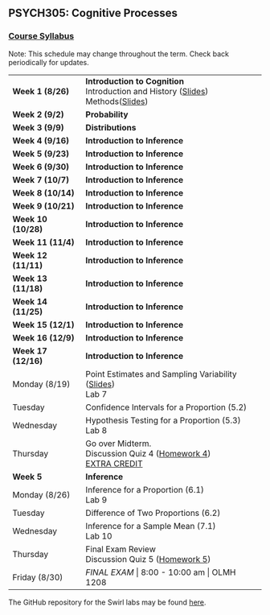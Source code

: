## PSYCH305: Cognitive Processes
### <a href="https://lgpcappiello.github.io/teaching/PSYCH305/Syllabus_PSYCH305_F19.pdf" target="blank">Course Syllabus</a> 

Note: This schedule may change throughout the term. Check back periodically for updates.

<table>
  <tbody>
    
  <tr><td><strong>Week 1 (8/26)</strong>  </td><td>  <strong>Introduction to Cognition</strong> 
                                    <br>Introduction and History (<a href="https://marcuscappiello.github.io/teaching/PSYCH305/Slides/PSYC305_F19_Intro.pdf" target="blank">Slides</a>)
                                    <br> Methods(<a href="https://marcuscappiello.github.io/teaching/PSYCH305/Slides/PSYC305_F19_Intro2.pdf" target="blank">Slides</a>) </td></tr>
  
   
    
  <tr><td><strong>Week 2 (9/2)  </strong></td><td><strong>Probability</strong></td></tr>
  <tr><td><strong>Week 3 (9/9)  </strong></td><td><strong>Distributions</strong></td></tr>
  <tr><td><strong>Week 4 (9/16)  </strong></td><td><strong>Introduction to Inference</strong></td></tr>
  <tr><td><strong>Week 5 (9/23)  </strong></td><td><strong>Introduction to Inference</strong></td></tr>
  <tr><td><strong>Week 6 (9/30)  </strong></td><td><strong>Introduction to Inference</strong></td></tr>
  <tr><td><strong>Week 7 (10/7)  </strong></td><td><strong>Introduction to Inference</strong></td></tr>
  <tr><td><strong>Week 8 (10/14)  </strong></td><td><strong>Introduction to Inference</strong></td></tr>
  <tr><td><strong>Week 9 (10/21)  </strong></td><td><strong>Introduction to Inference</strong></td></tr>
  <tr><td><strong>Week 10 (10/28) </strong></td><td><strong>Introduction to Inference</strong></td></tr>
  <tr><td><strong>Week 11 (11/4) </strong></td><td><strong>Introduction to Inference</strong></td></tr>
  <tr><td><strong>Week 12 (11/11) </strong></td><td><strong>Introduction to Inference</strong></td></tr>
  <tr><td><strong>Week 13 (11/18) </strong></td><td><strong>Introduction to Inference</strong></td></tr>
  <tr><td><strong>Week 14 (11/25) </strong></td><td><strong>Introduction to Inference</strong></td></tr>
  <tr><td><strong>Week 15 (12/1) </strong></td><td><strong>Introduction to Inference</strong></td></tr>
  <tr><td><strong>Week 16 (12/9) </strong></td><td><strong>Introduction to Inference</strong></td></tr>
  <tr><td><strong>Week 17 (12/16) </strong></td><td><strong>Introduction to Inference</strong></td></tr>
  
  <tr><td>Monday (8/19)        </td><td> Point Estimates and Sampling Variability (<a href="https://lgpcappiello.github.io/teaching/stat100a/slides/W4D1.pdf" target="blank">Slides</a>) 
                                            <br> Lab 7 </td></tr>
  <tr><td>Tuesday                </td><td> Confidence Intervals for a Proportion (5.2) </td></tr>
  <tr><td>Wednesday              </td><td> Hypothesis Testing for a Proportion (5.3) 
                                            <br> Lab 8 </td></tr>
  <tr><td>Thursday               </td><td> Go over Midterm. 
                                            <br> Discussion Quiz 4 (<a href="https://lgpcappiello.github.io/teaching/stat100a/hw4.html">Homework 4</a>) 
                                            <br> <a href="https://lgpcappiello.github.io/teaching/stat100a/extracredit2.html">EXTRA CREDIT</a>
  </td></tr>

  <tr><td><strong>Week 5</strong></td><td><strong>Inference</strong></td></tr>
  <tr><td>Monday (8/26)        </td><td> Inference for a Proportion (6.1) 
                                          <br> Lab 9 </td></tr>
  <tr><td>Tuesday                </td><td> Difference of Two Proportions (6.2) </td></tr>
  <tr><td>Wednesday              </td><td> Inference for a Sample Mean (7.1) 
                                          <br> Lab 10 </td></tr>
  <tr><td>Thursday               </td><td> Final Exam Review 
                                          <br> Discussion Quiz 5 (<a href="https://lgpcappiello.github.io/teaching/stat100a/hw5.html">Homework 5</a>) </td></tr>
  <tr><td>Friday (8/30)        </td><td> <em>FINAL EXAM</em> | 8:00 - 10:00 am | OLMH 1208 </td></tr>
</tbody>
</table>

The GitHub repository for the Swirl labs may be found <a href="https://github.com/lgpcappiello/STAT100A" target="blank">here</a>.
